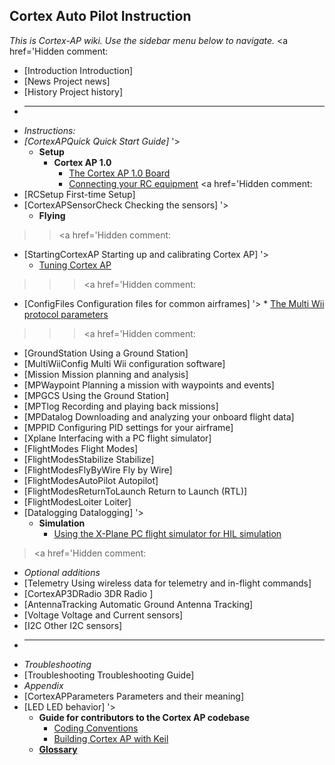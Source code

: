 ## Cortex Auto Pilot Instruction ##

_This is Cortex-AP wiki. Use the sidebar menu below to navigate._
<a href='Hidden comment: 
* [Introduction Introduction]
* [News Project news]
* [History Project history]
* ----
* *Instructions:*
* *[CortexAPQuick Quick Start Guide]*
'></a>
  * **Setup**
    * **Cortex AP 1.0**
      * [The Cortex AP 1.0 Board](CortexAPboard.md)
      * [Connecting your RC equipment](RC.md)
<a href='Hidden comment: 
* [RCSetup First-time Setup]
* [CortexAPSensorCheck Checking the sensors]
'></a>
  * **Flying**
> > <a href='Hidden comment: 
* [StartingCortexAP Starting up and calibrating Cortex AP]
'></a>
    * [Tuning Cortex AP ](Tuning.md)
> > > <a href='Hidden comment: 
* [ConfigFiles Configuration files for common airframes]
'></a>
      * [The Multi Wii protocol parameters](MWiiParam.md)
> > > <a href='Hidden comment: 
* [GroundStation Using a Ground Station]
* [MultiWiiConfig Multi Wii configuration software]
* [Mission Mission planning and analysis]
* [MPWaypoint Planning a mission with waypoints and events]
* [MPGCS Using the Ground Station]
* [MPTlog Recording and playing back missions]
* [MPDatalog Downloading and analyzing your onboard flight data]
* [MPPID Configuring PID settings for your airframe]
* [Xplane Interfacing with a PC flight simulator]
* [FlightModes Flight Modes]
* [FlightModesStabilize Stabilize]
* [FlightModesFlyByWire Fly by Wire]
* [FlightModesAutoPilot Autopilot]
* [FlightModesReturnToLaunch Return to Launch (RTL)]
* [FlightModesLoiter Loiter]
* [Datalogging Datalogging]
'></a>
  * **Simulation**
    * [Using the X-Plane PC flight simulator for HIL simulation](Xplane.md)

> <a href='Hidden comment: 
* *Optional additions*
* [Telemetry Using wireless data for telemetry and in-flight commands]
* [CortexAP3DRadio 3DR Radio ]
* [AntennaTracking Automatic Ground Antenna Tracking]
* [Voltage Voltage and Current sensors]
* [I2C Other I2C sensors]
* ----
* *Troubleshooting*
* [Troubleshooting Troubleshooting Guide]
* *Appendix*
* [CortexAPParameters Parameters and their meaning]
* [LED LED behavior]
'></a>
  * **Guide for contributors to the Cortex AP codebase**
    * [Coding Conventions](CodingStyle.md)
    * [Building Cortex AP with Keil](Keil.md)
  * **[Glossary](Glossary.md)**